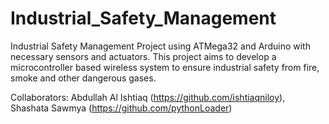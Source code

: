 # Industrial_Safety_Management
Industrial Safety Management Project using ATMega32 and Arduino with necessary sensors and actuators. This project aims to develop a microcontroller based wireless system to ensure industrial safety from fire, smoke and other dangerous gases.

Collaborators: Abdullah Al Ishtiaq (https://github.com/ishtiaqniloy), Shashata Sawmya (https://github.com/pythonLoader)


